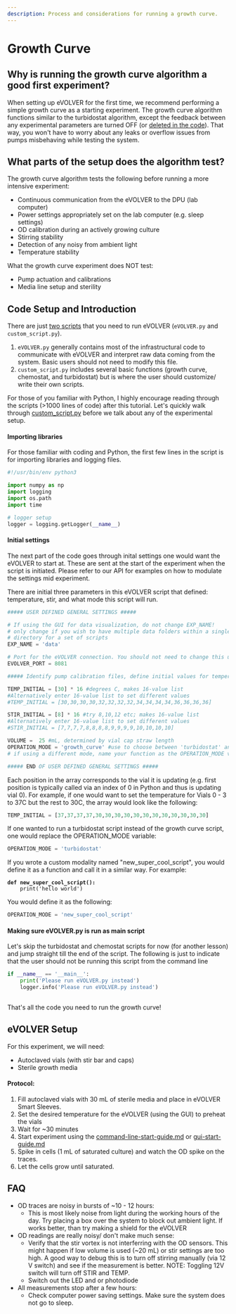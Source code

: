 ```yaml
---
description: Process and considerations for running a growth curve.
---
```


# Growth Curve

## Why is running the growth curve algorithm a good first experiment?

When setting up eVOLVER for the first time, we recommend performing a simple growth curve as a starting experiment. The growth curve algorithm functions similar to the turbidostat algorithm, except the feedback between any experimental parameters are turned OFF (or [deleted in the code](https://github.com/FYNCH-BIO/dpu/blob/master/experiment/template/custom\_script.py#L37)). That way, you won't have to worry about any leaks or overflow issues from pumps misbehaving while testing the system.

## What parts of the setup does the algorithm test?

The growth curve algorithm tests the following before running a more intensive experiment:

* Continuous communication from the eVOLVER to the DPU (lab computer)
* Power settings appropriately set on the lab computer (e.g. sleep settings)
* OD calibration during an actively growing culture&#x20;
* Stirring stability
* Detection of any noisy from ambient light
* Temperature stability

What the growth curve experiment does NOT test:

* Pump actuation and calibrations
* Media line setup and sterility

## Code Setup and Introduction

There are just [two scripts](https://github.com/FYNCH-BIO/dpu/tree/master/experiment/template) that you need to run eVOLVER (`eVOLVER.py` and `custom_script.py`).  &#x20;

1. `eVOLVER.py` generally contains most of the infrastructural code to communicate with eVOLVER and interpret raw data coming from the system. Basic users should not need to modify this file.
2. `custom_script.py` includes several basic functions (growth curve, chemostat, and turbidostat) but is where the user should customize/ write their own scripts.&#x20;

For those of you familiar with Python, I highly encourage reading through the scripts (>1000 lines of code) after this tutorial. Let's quickly walk through [custom\_script.py](https://github.com/FYNCH-BIO/dpu/blob/master/experiment/template/custom\_script.py) before we talk about any of the experimental setup.&#x20;

#### Importing libraries&#x20;

For those familiar with coding and Python, the first few lines in the script is for importing libraries and logging files.

```python
#!/usr/bin/env python3

import numpy as np
import logging
import os.path
import time

# logger setup
logger = logging.getLogger(__name__)

```

#### Initial settings&#x20;

The next part of the code goes through inital settings one would want the eVOLVER to start at. These are sent at the start of the experiment when the script is initiated. Please refer to our API for examples on how to modulate the settings mid experiment.&#x20;

There are initial three parameters in this eVOLVER script that defined: temperature, stir, and what mode this script will run.&#x20;

```python
##### USER DEFINED GENERAL SETTINGS #####

# If using the GUI for data visualization, do not change EXP_NAME!
# only change if you wish to have multiple data folders within a single
# directory for a set of scripts
EXP_NAME = 'data'

# Port for the eVOLVER connection. You should not need to change this unless you have multiple applications on a single RPi.
EVOLVER_PORT = 8081

##### Identify pump calibration files, define initial values for temperature, stirring, volume, power settings

TEMP_INITIAL = [30] * 16 #degrees C, makes 16-value list
#Alternatively enter 16-value list to set different values
#TEMP_INITIAL = [30,30,30,30,32,32,32,32,34,34,34,34,36,36,36,36]

STIR_INITIAL = [8] * 16 #try 8,10,12 etc; makes 16-value list
#Alternatively enter 16-value list to set different values
#STIR_INITIAL = [7,7,7,7,8,8,8,8,9,9,9,9,10,10,10,10]

VOLUME =  25 #mL, determined by vial cap straw length
OPERATION_MODE = 'growth_curve' #use to choose between 'turbidostat' and 'chemostat' functions
# if using a different mode, name your function as the OPERATION_MODE variable

##### END OF USER DEFINED GENERAL SETTINGS #####
```

Each position in the array corresponds to the vial it is updating (e.g. first position is typically called via an index of 0 in Python and thus is updating vial 0). For example, if one would want to set the temperature for Vials 0 - 3 to 37C but the rest to 30C, the array would look like the following:

```python
TEMP_INITIAL = [37,37,37,37,30,30,30,30,30,30,30,30,30,30,30,30]
```

If one wanted to run a turbidostat script instead of the growth curve script, one would replace the OPERATION\_MODE variable:

```python
OPERATION_MODE = 'turbidostat'
```

If you wrote a custom modality named "new\_super\_cool\_script", you would define it as a function and call it in a similar way. For example:

<pre class="language-python"><code class="lang-python"><strong>def new_super_cool_script():
</strong>    print('hello world')
</code></pre>

You would define it as the following:

```python
OPERATION_MODE = 'new_super_cool_script'
```

#### Making sure eVOLVER.py is run as main script

Let's skip the turbidostat and chemostat scripts for now (for another lesson) and jump straight till the end of the script. The following is just to indicate that the user should not be running this script from the command line

```python
if __name__ == '__main__':
    print('Please run eVOLVER.py instead')
    logger.info('Please run eVOLVER.py instead')
    
```

That's all the code you need to run the growth curve!

## eVOLVER Setup

For this experiment, we will need:

* Autoclaved vials (with stir bar and caps)
* Sterile growth media

#### Protocol:

1. Fill autoclaved vials with 30 mL of sterile media and place in eVOLVER Smart Sleeves.
2. Set the desired temperature for the eVOLVER (using the GUI) to preheat the vials
3. Wait for \~30 minutes
4. Start experiment using the [command-line-start-guide.md](starting-an-experiment/command-line-start-guide.md "mention") or [gui-start-guide.md](starting-an-experiment/gui-start-guide.md "mention")
5. Spike in cells (1 mL of saturated culture) and watch the OD spike on the traces.
6. Let the cells grow until saturated.

## FAQ

* OD traces are noisy in bursts of \~10 - 12 hours:
  * This is most likely noise from light during the working hours of the day. Try placing a box over the system to block out ambient light. If works better, than try making a shield for the eVOLVER
* OD readings are really noisy/ don't make much sense:
  * Verify that the stir vortex is not interferring with the OD sensors. This might happen if low volume is used (\~20 mL) or stir settings are too high. A good way to debug this is to turn off stirring manually (via 12 V switch) and see if the measurement is better. NOTE: Toggling 12V switch will turn off STIR and TEMP.
  * Switch out the LED and or photodiode&#x20;
* All measurements stop after a few hours:
  * Check computer power saving settings. Make sure the system does not go to sleep.

